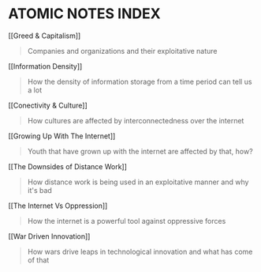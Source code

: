 # ATOMIC NOTES INDEX

[[Greed & Capitalism]]
>Companies and organizations and their exploitative nature

[[Information Density]]
> How the density of information storage from a time period can tell us a lot

[[Conectivity & Culture]]
> How cultures are affected by interconnectedness over the internet

[[Growing Up With The Internet]]
> Youth that have grown up with the internet are affected by that, how?

[[The Downsides of Distance Work]]
> How distance work is being used in an exploitative manner and why it's bad

[[The Internet Vs Oppression]]
> How the internet is a powerful tool against oppressive forces

[[War Driven Innovation]]
>How wars drive leaps in technological innovation and what has come of that